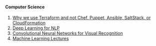 #### Computer Science
1. [Why we use Terraform and not Chef, Puppet, Ansible, SaltStack, or CloudFormation](https://blog.gruntwork.io/why-we-use-terraform-and-not-chef-puppet-ansible-saltstack-or-cloudformation-7989dad2865c#.hz60c8fkc)
2. [Deep Learning for NLP](http://web.stanford.edu/class/cs224n/) 
3. [Convolutional Neural Networks for Visual Recognition](http://cs231n.stanford.edu/)
4. [Machine Learning Lectures](http://www.mlsociety.com/)
